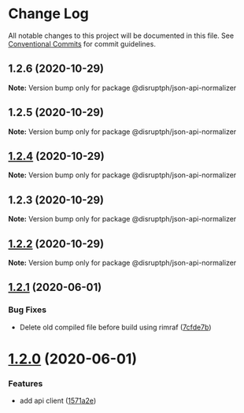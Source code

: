 # Change Log

All notable changes to this project will be documented in this file.
See [Conventional Commits](https://conventionalcommits.org) for commit guidelines.

## 1.2.6 (2020-10-29)

**Note:** Version bump only for package @disruptph/json-api-normalizer





## 1.2.5 (2020-10-29)

**Note:** Version bump only for package @disruptph/json-api-normalizer





## [1.2.4](https://github.com/disruptph/disruptjs/compare/@disruptph/json-api-normalizer@1.2.2...@disruptph/json-api-normalizer@1.2.4) (2020-10-29)

**Note:** Version bump only for package @disruptph/json-api-normalizer





## 1.2.3 (2020-10-29)

**Note:** Version bump only for package @disruptph/json-api-normalizer





## [1.2.2](https://github.com/disruptph/disruptjs/compare/@disruptph/json-api-normalizer@1.2.1...@disruptph/json-api-normalizer@1.2.2) (2020-10-29)

**Note:** Version bump only for package @disruptph/json-api-normalizer





## [1.2.1](https://github.com/disruptph/disruptjs/compare/@disruptph/json-api-normalizer@1.2.0...@disruptph/json-api-normalizer@1.2.1) (2020-06-01)


### Bug Fixes

* Delete old compiled file before build using rimraf ([7cfde7b](https://github.com/disruptph/disruptjs/commit/7cfde7b72c692a1746bcaa9b5adb1e8a13fec151))





# [1.2.0](https://github.com/disruptph/disruptjs/compare/@disruptph/json-api-normalizer@1.1.0...@disruptph/json-api-normalizer@1.2.0) (2020-06-01)


### Features

* add api client ([1571a2e](https://github.com/disruptph/disruptjs/commit/1571a2ee14f28f38c661e89bc632fd1c09eccb8b))
